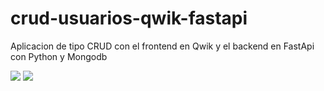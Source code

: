 # crud-usuarios-qwik-fastapi
Aplicacion de tipo CRUD con el frontend en Qwik y el backend en FastApi con Python y Mongodb

<img src="AlanTuringBank">
<img src="FastAPI">
